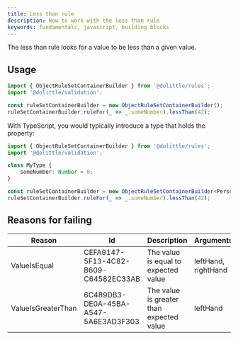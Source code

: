 ```yaml
---
title: Less than rule
description: How to work with the less than rule
keywords: fundamentals, javascript, building blocks
---
```

The less than rule looks for a value to be less than a given value.

## Usage

```javascript
import { ObjectRuleSetContainerBuilder } from '@dolittle/rules';
import '@dolittle/validation';

const ruleSetContainerBuilder = new ObjectRuleSetContainerBuilder();
ruleSetContainerBuilder.ruleFor(_ => _.someNumber).lessThan(42);
```

With TypeScript, you would typically introduce a type that holds the property:

```typescript
import { ObjectRuleSetContainerBuilder } from '@dolittle/rules';
import '@dolittle/validation';

class MyType {
    someNumber: Number = 0;
}

const ruleSetContainerBuilder = new ObjectRuleSetContainerBuilder<Person>();
ruleSetContainerBuilder.ruleFor(_ => _.someNumber).lessThan(42);
```

## Reasons for failing

| Reason | Id | Description | Arguments |
| ------ | -- | ----------- | --------- |
| ValueIsEqual | CEFA9147-5F13-4C82-B609-C64582EC33AB | The value is equal to expected value | leftHand, rightHand |
| ValueIsGreaterThan | 6C489DB3-DE0A-45BA-A547-5A6E3AD3F303 | The value is greater than expected value | leftHand |
